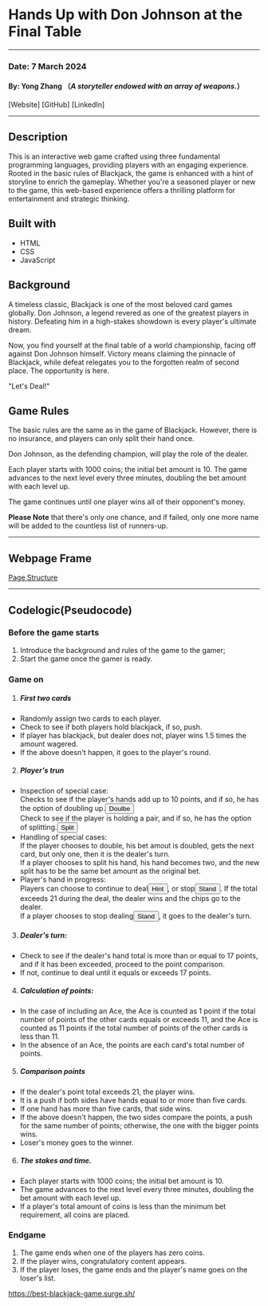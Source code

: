 # Hands Up with Don Johnson at the Final Table
----
### Date: 7 March 2024
#### By: Yong Zhang （*A storyteller endowed with an array of weapons.*）
[Website]   [GitHub]  [LinkedIn]

----
## Description 
This is an interactive web game crafted using three fundamental programming languages, providing players with an engaging experience.
Rooted in the basic rules of Blackjack, the game is enhanced with a hint of storyline to enrich the gameplay. Whether you're a seasoned player or new to the game, this web-based experience offers a thrilling platform for entertainment and strategic thinking. 

## Built with
* HTML
* CSS
* JavaScript

## Background
A timeless classic, Blackjack is one of the most beloved card games globally. Don Johnson, a legend revered as one of the greatest players in history. Defeating him in a high-stakes showdown is every player's ultimate dream. 

Now, you find yourself at the final table of a world championship, facing off against Don Johnson himself. Victory means claiming the pinnacle of Blackjack, while defeat relegates you to the forgotten realm of second place. The opportunity is here.

"Let's Deal!"

## Game Rules

The basic rules are the same as in the game of Blackjack. However, there is no insurance, and players can only split their hand once.

Don Johnson, as the defending champion, will play the role of the dealer.

Each player starts with 1000 coins; the initial bet amount is 10. The game advances to the next level every three minutes, doubling the bet amount with each level up. 

The game continues until one player wins all of their opponent's money.

**Please Note** that there's only one chance, and if failed, only one more name will be added to the countless list of runners-up.

----
## Webpage Frame
[Page Structure](https://www.figma.com/file/cStI4RJkSk1iIBri6EvmFV/Blackjack-Board?type=whiteboard&node-id=0%3A1&t=arAP9F0YJ0pk47U1-1)

----
## Codelogic(Pseudocode)
### Before the game starts
1. Introduce the background and rules of the game to the gamer;
2. Start the game once the gamer is ready.
### Game on
1. ##### First two cards
- Randomly assign two cards to each player.
- Check to see if both players hold blackjack, if so, push.
- If player has blackjack, but dealer does not, player wins 1.5 times the amount wagered.
- If the above doesn't happen, it goes to the player's round.

2. ##### Player's trun
- Inspection of special case:<br>
Checks to see if the player's hands add up to 10 points, and if so, he has the option of doubling up.<button>Doulbe</button><br>
Check to see if the player is holding a pair, and if so, he has the option of splitting.<button>Split</button>
- Handling of special cases:<br>
If the player chooses to double, his bet amout is doubled, gets the next card, but only one, then it is the dealer's turn.<br>
If a player chooses to split his hand, his hand becomes two, and the new split has to be the same bet amount as the original bet.
- Player's hand in progress:<br>
Players can choose to continue to deal<button>Hint</button>, or stop<button>Stand</button>. If the total exceeds 21 during the deal, the dealer wins and the chips go to the dealer.<br>
If a player chooses to stop dealing<button>Stand</button>, it goes to the dealer's turn.
3. ##### Dealer's turn:
- Check to see if the dealer's hand total is more than or equal to 17 points, and if it has been exceeded, proceed to the point comparison.
- If not, continue to deal until it equals or exceeds 17 points.
4. ##### Calculation of points:<br>
- In the case of including an Ace, the Ace is counted as 1 point if the total number of points of the other cards equals or exceeds 11, and the Ace is counted as 11 points if the total number of points of the other cards is less than 11.
- In the absence of an Ace, the points are each card's total number of points.
5. ##### Comparison points
- If the dealer's point total exceeds 21, the player wins.
- It is a push if both sides have hands equal to or more than five cards.
- If one hand has more than five cards, that side wins.
- If the above doesn't happen, the two sides compare the points, a push for the same number of points; otherwise, the one with the bigger points wins.
- Loser's money goes to the winner.
6. ##### The stakes and time.
- Each player starts with 1000 coins; the initial bet amount is 10. 
- The game advances to the next level every three minutes, doubling the bet amount with each level up. 
- If a player's total amount of coins is less than the minimum bet requirement, all coins are placed.
### Endgame
1. The game ends when one of the players has zero coins.
2. If the player wins, congratulatory content appears.
3. If the player loses, the game ends and the player's name goes on the loser's list.




https://best-blackjack-game.surge.sh/